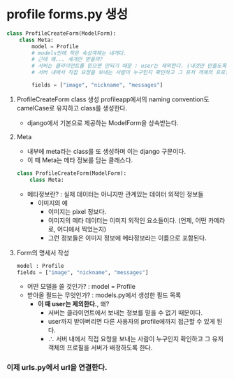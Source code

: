 # profile forms.py 생성

```py
class ProfileCreateForm(ModelForm):
    class Meta:
        model = Profile
        # models안에 적은 속성객체는 네개다.
        # 근데 왜... 세개만 받을까?
        # 서버는 클라이언트를 믿으면 안되기 때문 : user는 제외한다. (내것만 만들도록 설정)
        # 서버 내에서 직접 요청을 보내는 사람이 누구인지 확인하고 그 유저 객체의 프로필을 서버가 배정하도록 함.

        fields = ["image", "nickname", "messages"]
```

1. ProfileCreateForm class 생성
    profileapp에서의 naming convention도 camelCase로 유지하고 class를 생성한다.
    - django에서 기본으로 제공하는 ModelForm을 상속받는다.
2. Meta
    - 내부에 meta라는 class를 또 생성하며 이는 django 구문이다.
    - 이 때 Meta는 메타 정보를 담는 클래스다.
    ```py
    class ProfileCreateForm(ModelForm):
        class Meta:
    ```
    - 메타정보란? : 실제 데이터는 아니지만 관계있는 데이터 외적인 정보들
        - 이미지의 예
            - 이미지는 pixel 정보다.
            - 이미지의 메타 데이터는 이미지 외적인 요소들이다. (언제, 어떤 카메라로, 어디에서 찍었는지)
            - 그런 정보들은 이미지 정보에 메타정보라는 이름으로 포함된다. 
    
3. Form의 명세서 작성
    ```py
    model : Profile
    fields = ["image", "nickname", "messages"]
    ```
    - 어떤 모델을 쓸 것인가? : model = Profile
    - 받아올 필드는 무엇인가? : models.py에서 생성한 필드 목록
        - **이 때 user는 제외한다.**, 왜?
            - 서버는 클라이언트에서 보내는 정보를 믿을 수 없기 때문이다.
            - user까지 받아버리면 다른 사용자의 profile에까지 접근할 수 있게 된다.
            - $\therefore$ 서버 내에서 직접 요청을 보내는 사람이 누구인지 확인하고 그 유저 객체의 프로필을 서버가 배정하도록 한다.

### 이제 urls.py에서 url을 연결한다.